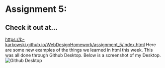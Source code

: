 # Assignment 5:
## Check it out at...
https://b-karkowski.github.io/WebDesignHomework/assignment_5/index.html
Here are some new examples of the things we learned in html this week. This was all done through Github Desktop. Below is a screenshot of my Desktop.
![Github Desktop](GithubDesktopEx.png)